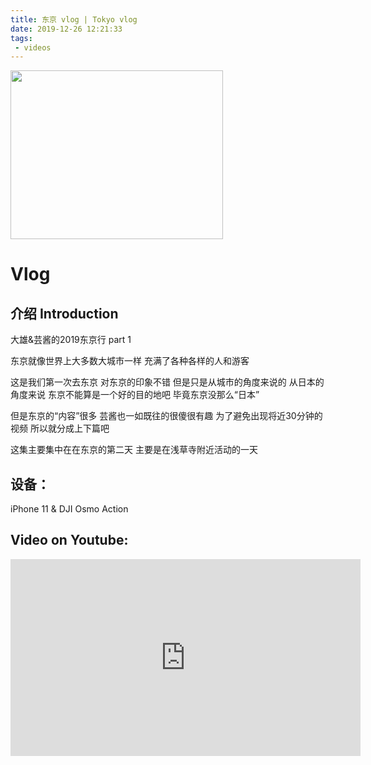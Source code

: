 ```yaml
---
title: 东京 vlog | Tokyo vlog
date: 2019-12-26 12:21:33
tags: 
 - videos
---
```


<img src="https://personal-bucket-prod.s3-us-west-2.amazonaws.com/videos/tokyo.jpg" width = "340" height = "270"/>

<!-- more -->
# Vlog
## 介绍 Introduction

大雄&芸酱的2019东京行 part 1

东京就像世界上大多数大城市一样
充满了各种各样的人和游客

这是我们第一次去东京
对东京的印象不错
但是只是从城市的角度来说的
从日本的角度来说
东京不能算是一个好的目的地吧
毕竟东京没那么“日本”

但是东京的“内容”很多
芸酱也一如既往的很傻很有趣
为了避免出现将近30分钟的视频
所以就分成上下篇吧

这集主要集中在在东京的第二天
主要是在浅草寺附近活动的一天


## 设备：
iPhone 11 & DJI Osmo Action



## Video on Youtube:

<iframe width="560" height="315" src="https://www.youtube.com/embed/940mooqMehU" frameborder="0" allow="accelerometer; autoplay; encrypted-media; gyroscope; picture-in-picture" allowfullscreen></iframe>